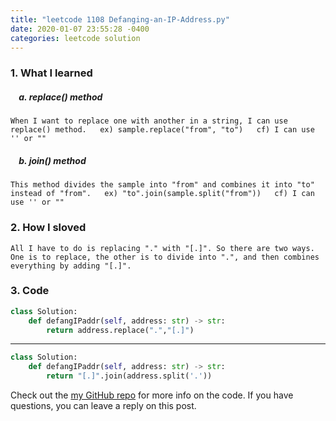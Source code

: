 ```yaml
---
title: "leetcode 1108 Defanging-an-IP-Address.py"
date: 2020-01-07 23:55:28 -0400
categories: leetcode solution
---
```


### 1. What I learned
##### &nbsp;&nbsp;&nbsp;&nbsp;a. replace() method
`When I want to replace one with another in a string, I can use replace() method.  
ex) sample.replace("from", "to")  
cf) I can use '' or ""`

##### &nbsp;&nbsp;&nbsp;&nbsp;b. join() method
`This method divides the sample into "from" and combines it into "to" instead of "from".  
ex) "to".join(sample.split("from"))  
cf) I can use '' or ""`

### 2. How I sloved
`All I have to do is replacing "." with "[.]". So there are two ways. One is to replace, the other is to divide into ".", and then combines everything by adding "[.]".`  

### 3. Code
```python
class Solution:  
    def defangIPaddr(self, address: str) -> str:  
        return address.replace(".","[.]")  
```
---

```python
class Solution:  
    def defangIPaddr(self, address: str) -> str:  
        return "[.]".join(address.split('.'))  
```

Check out the [my GitHub repo][hyuk-gh] for more info on the code. If you have questions, you can leave a reply on this post.

[hyuk-gh]:   https://github.com/dlgur1994/StudyAlgorithms/tree/master/leetcode
